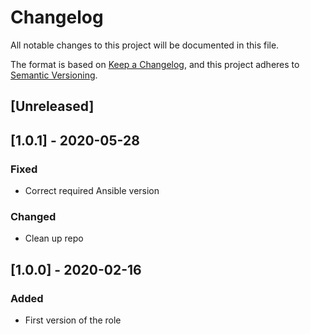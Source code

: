 # Changelog
All notable changes to this project will be documented in this file.

The format is based on [Keep a Changelog](https://keepachangelog.com/en/1.0.0/),
and this project adheres to [Semantic Versioning](https://semver.org/spec/v2.0.0.html).

## [Unreleased]

## [1.0.1] - 2020-05-28
### Fixed
- Correct required Ansible version

### Changed
- Clean up repo

## [1.0.0] - 2020-02-16
### Added
- First version of the role
